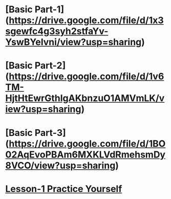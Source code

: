 # [Basic Part-1] (https://drive.google.com/file/d/1x3sgewfc4g3syh2stfaYv-YswBYeIvni/view?usp=sharing)

# [Basic Part-2] (https://drive.google.com/file/d/1v6TM-HjtHtEwrGthIgAKbnzuO1AMVmLK/view?usp=sharing)

# [Basic Part-3] (https://drive.google.com/file/d/1BO02AqEvoPBAm6MXKLVdRmehsmDy8VCO/view?usp=sharing)

# [Lesson-1 Practice Yourself](https://colab.research.google.com/drive/1lURbO--OCelYjgCY_GM6aHofORGphEoY?usp=sharing)
